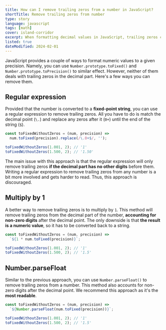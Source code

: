 ```yaml
---
title: How can I remove trailing zeros from a number in JavaScript?
shortTitle: Remove trailing zeros from number
type: story
language: javascript
tags: [math]
cover: island-corridor
excerpt: When formatting decimal values in JavaScript, trailing zeros can be undesired. Here's how to deal with them.
listed: true
dateModified: 2024-02-01
---
```


JavaScript provides a couple of ways to format numeric values to a given precision. Namely, you can use `Number.prototype.toFixed()` and `Number.prototype.toPrecision()` to similar effect. However, neither of them deals with trailing zeros in the decimal part. Here's a few ways you can remove them.

## Regular expression

Provided that the number is converted to a **fixed-point string**, you can use a regular expression to remove trailing zeros. All you have to do is match the decimal point (`\.`) and replace any zeros after it (`0+`) until the end of the string (`$`).

```js
const toFixedWithoutZeros = (num, precision) =>
  num.toFixed(precision).replace(/\.0+$/, '');

toFixedWithoutZeros(1.001, 2); // '1'
toFixedWithoutZeros(1.500, 2); // '1.50'
```

The main issue with this approach is that the regular expression will only remove trailing zeros **if the decimal part has no other digits** before them. Writing a regular expression to remove trailing zeros from any number is a bit more involved and gets harder to read. Thus, this approach is discouraged.

## Multiply by 1

A better way to remove trailing zeros is to multiply by `1`. This method will remove trailing zeros from the decimal part of the number, **accounting for non-zero digits** after the decimal point. The only downside is that **the result is a numeric value**, so it has to be converted back to a string.

```js
const toFixedWithoutZeros = (num, precision) =>
  `${1 * num.toFixed(precision)}`;

toFixedWithoutZeros(1.001, 2); // '1'
toFixedWithoutZeros(1.500, 2); // '1.5'
```

## Number.parseFloat

Similar to the previous approach, you can use `Number.parseFloat()` to remove trailing zeros from a number. This method also accounts for non-zero digits after the decimal point. We recommend this approach as it's the **most readable**.

```js
const toFixedWithoutZeros = (num, precision) =>
  `${Number.parseFloat(num.toFixed(precision))}`;

toFixedWithoutZeros(1.001, 2); // '1'
toFixedWithoutZeros(1.500, 2); // '1.5'
```
